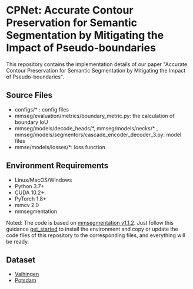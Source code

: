 # CPNet: Accurate Contour Preservation for Semantic Segmentation by Mitigating the Impact of Pseudo-boundaries

This repository contains the implementation details of our paper "Accurate Contour Preservation for Semantic Segmentation by Mitigating the Impact of Pseudo-boundaries".

## Source Files

- configs/* : config files
- mmseg/evaluation/metrics/boundary_metric.py: the calculation of boundary IoU
- mmseg/models/decode_heads/\*, mmseg/models/necks/\* , mmseg/models/segmentors/cascade_encoder_decoder_3.py: model files
- mmse/models/losses/*: loss function

## Environment Requirements

- Linux/MacOS/Windows
- Python 3.7+
- CUDA 10.2+
- PyTorch 1.8+
- mmcv 2.0
- mmsegmentation 

Noted: The code is based on [mmsegmentation v1.1.2](https://github.com/open-mmlab/mmsegmentation/tree/v1.1.2). Just follow this guidance [get_started](https://github.com/open-mmlab/mmsegmentation/blob/v1.1.2/docs/en/get_started.md#installation) to install the environment and copy or update the code files of this repository to the corresponding files, and everything will be ready.

## Dataset

- [Vaihingen](https://www.isprs.org/education/benchmarks/UrbanSemLab/2d-sem-label-vaihingen.aspx)
- [Potsdam](https://www.isprs.org/education/benchmarks/UrbanSemLab/2d-sem-label-potsdam.aspx)

